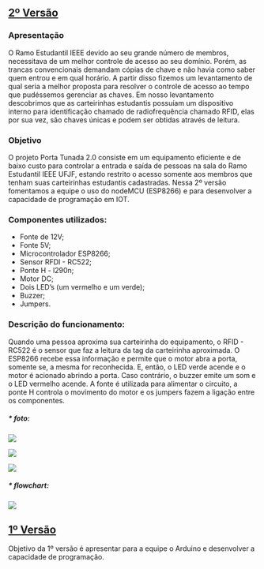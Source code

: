 ## [ 2º Versão](https://github.com/wesley-cantarino/IEEE_door_ufjf/tree/master/version2)
### Apresentação

O Ramo Estudantil IEEE devido ao seu grande número de membros, necessitava de um melhor controle de acesso ao seu domínio. Porém, as trancas convencionais demandam cópias de chave e não havia como saber quem entrou e em qual horário. A partir disso fizemos um levantamento de qual seria a melhor proposta para resolver o controle de acesso ao tempo que pudéssemos gerenciar as chaves. Em nosso levantamento descobrimos que as carteirinhas estudantis possuíam um dispositivo interno para identificação chamado de radiofrequência chamado RFID, elas por sua vez, são chaves únicas e podem ser obtidas através de leitura.

### Objetivo

O projeto Porta Tunada 2.0 consiste em um equipamento eficiente e de baixo custo para controlar a entrada e saída de pessoas na sala do Ramo Estudantil IEEE UFJF, estando restrito o acesso somente aos membros que tenham suas carteirinhas estudantis cadastradas. Nessa 2º versão fomentamos a equipe o uso do nodeMCU (ESP8266) e para desenvolver a capacidade de programação em IOT.

### Componentes utilizados:

* Fonte de 12V;
* Fonte 5V;
* Microcontrolador ESP8266;
* Sensor RFDI - RC522;
* Ponte H - l290n;
* Motor DC;
* Dois LED’s (um vermelho e um verde);
* Buzzer;
* Jumpers.

### Descrição do funcionamento:

Quando uma pessoa aproxima sua carteirinha do equipamento, o RFID - RC522 é o sensor que faz a leitura da tag da carteirinha aproximada. O ESP8266 recebe essa informação e permite que o motor abra a porta, somente se, a mesma for reconhecida. E, então, o LED verde acende e o motor é acionado abrindo a porta. Caso contrário, o buzzer emite um som e o LED vermelho acende. A fonte é utilizada para alimentar o circuito, a ponte H controla o movimento do motor e os jumpers fazem a ligação entre os componentes.


##### * foto:
![](https://github.com/wesley-cantarino/IEEE_door_ufjf/blob/master/version2/circuito-porta_IMG.png)

![](https://github.com/wesley-cantarino/IEEE_door_ufjf/blob/master/version2/circuito-porta_IMG_in_esp.png)

![](https://github.com/wesley-cantarino/IEEE_door_ufjf/blob/master/version2/circuito-porta_IMG_in_rfid.png)

##### * flowchart:
![](https://github.com/wesley-cantarino/IEEE_door_ufjf/blob/master/version2/flowchart_IMG.jpeg)

## [ 1º Versão](https://github.com/wesley-cantarino/IEEE_door_ufjf/tree/master/version1)
Objetivo da 1º versão é apresentar para a equipe o Arduino e desenvolver a capacidade de programação.
